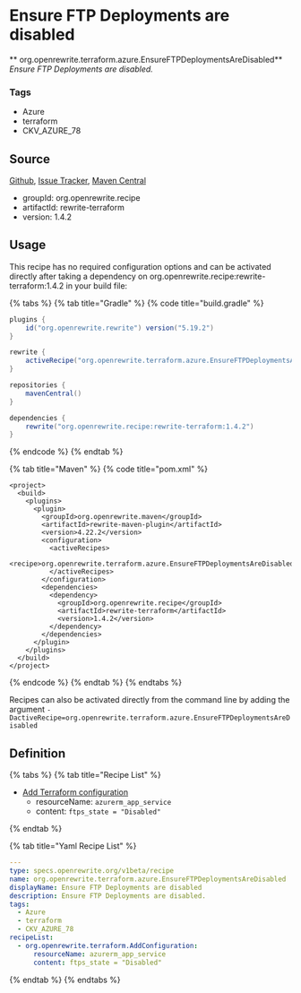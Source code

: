 # Ensure FTP Deployments are disabled

** org.openrewrite.terraform.azure.EnsureFTPDeploymentsAreDisabled**
_Ensure FTP Deployments are disabled._

### Tags

* Azure
* terraform
* CKV_AZURE_78

## Source

[Github](https://github.com/openrewrite/rewrite-terraform), [Issue Tracker](https://github.com/openrewrite/rewrite-terraform/issues), [Maven Central](https://search.maven.org/artifact/org.openrewrite.recipe/rewrite-terraform/1.4.2/jar)

* groupId: org.openrewrite.recipe
* artifactId: rewrite-terraform
* version: 1.4.2


## Usage

This recipe has no required configuration options and can be activated directly after taking a dependency on org.openrewrite.recipe:rewrite-terraform:1.4.2 in your build file:

{% tabs %}
{% tab title="Gradle" %}
{% code title="build.gradle" %}
```groovy
plugins {
    id("org.openrewrite.rewrite") version("5.19.2")
}

rewrite {
    activeRecipe("org.openrewrite.terraform.azure.EnsureFTPDeploymentsAreDisabled")
}

repositories {
    mavenCentral()
}

dependencies {
    rewrite("org.openrewrite.recipe:rewrite-terraform:1.4.2")
}
```
{% endcode %}
{% endtab %}

{% tab title="Maven" %}
{% code title="pom.xml" %}
```markup
<project>
  <build>
    <plugins>
      <plugin>
        <groupId>org.openrewrite.maven</groupId>
        <artifactId>rewrite-maven-plugin</artifactId>
        <version>4.22.2</version>
        <configuration>
          <activeRecipes>
            <recipe>org.openrewrite.terraform.azure.EnsureFTPDeploymentsAreDisabled</recipe>
          </activeRecipes>
        </configuration>
        <dependencies>
          <dependency>
            <groupId>org.openrewrite.recipe</groupId>
            <artifactId>rewrite-terraform</artifactId>
            <version>1.4.2</version>
          </dependency>
        </dependencies>
      </plugin>
    </plugins>
  </build>
</project>
```
{% endcode %}
{% endtab %}
{% endtabs %}

Recipes can also be activated directly from the command line by adding the argument `-DactiveRecipe=org.openrewrite.terraform.azure.EnsureFTPDeploymentsAreDisabled`

## Definition

{% tabs %}
{% tab title="Recipe List" %}
* [Add Terraform configuration](../../terraform/addconfiguration.md)
  * resourceName: `azurerm_app_service`
  * content: `ftps_state = "Disabled"`

{% endtab %}

{% tab title="Yaml Recipe List" %}
```yaml
---
type: specs.openrewrite.org/v1beta/recipe
name: org.openrewrite.terraform.azure.EnsureFTPDeploymentsAreDisabled
displayName: Ensure FTP Deployments are disabled
description: Ensure FTP Deployments are disabled.
tags:
  - Azure
  - terraform
  - CKV_AZURE_78
recipeList:
  - org.openrewrite.terraform.AddConfiguration:
      resourceName: azurerm_app_service
      content: ftps_state = "Disabled"

```
{% endtab %}
{% endtabs %}
